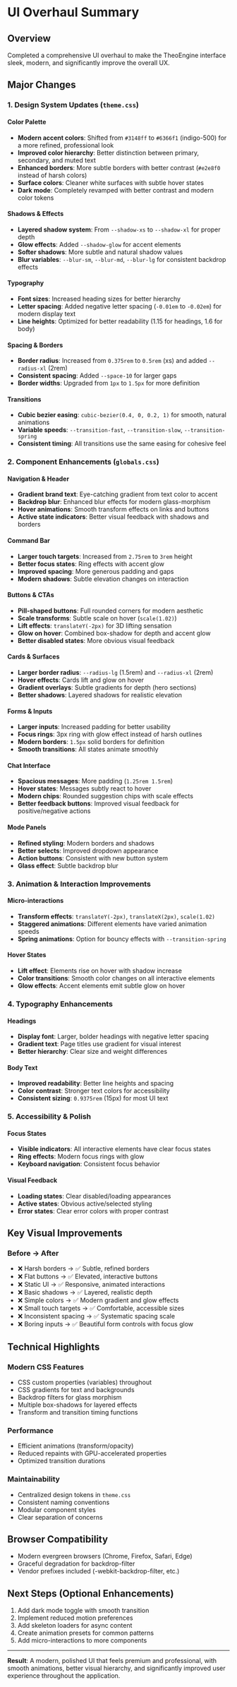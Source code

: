 # UI Overhaul Summary

## Overview
Completed a comprehensive UI overhaul to make the TheoEngine interface sleek, modern, and significantly improve the overall UX.

## Major Changes

### 1. Design System Updates (`theme.css`)

#### Color Palette
- **Modern accent colors**: Shifted from `#3148ff` to `#6366f1` (indigo-500) for a more refined, professional look
- **Improved color hierarchy**: Better distinction between primary, secondary, and muted text
- **Enhanced borders**: More subtle borders with better contrast (`#e2e8f0` instead of harsh colors)
- **Surface colors**: Cleaner white surfaces with subtle hover states
- **Dark mode**: Completely revamped with better contrast and modern color tokens

#### Shadows & Effects
- **Layered shadow system**: From `--shadow-xs` to `--shadow-xl` for proper depth
- **Glow effects**: Added `--shadow-glow` for accent elements
- **Softer shadows**: More subtle and natural shadow values
- **Blur variables**: `--blur-sm`, `--blur-md`, `--blur-lg` for consistent backdrop effects

#### Typography
- **Font sizes**: Increased heading sizes for better hierarchy
- **Letter spacing**: Added negative letter spacing (`-0.01em` to `-0.02em`) for modern display text
- **Line heights**: Optimized for better readability (1.15 for headings, 1.6 for body)

#### Spacing & Borders
- **Border radius**: Increased from `0.375rem` to `0.5rem` (xs) and added `--radius-xl` (2rem)
- **Consistent spacing**: Added `--space-10` for larger gaps
- **Border widths**: Upgraded from `1px` to `1.5px` for more definition

#### Transitions
- **Cubic bezier easing**: `cubic-bezier(0.4, 0, 0.2, 1)` for smooth, natural animations
- **Variable speeds**: `--transition-fast`, `--transition-slow`, `--transition-spring`
- **Consistent timing**: All transitions use the same easing for cohesive feel

### 2. Component Enhancements (`globals.css`)

#### Navigation & Header
- **Gradient brand text**: Eye-catching gradient from text color to accent
- **Backdrop blur**: Enhanced blur effects for modern glass-morphism
- **Hover animations**: Smooth transform effects on links and buttons
- **Active state indicators**: Better visual feedback with shadows and borders

#### Command Bar
- **Larger touch targets**: Increased from `2.75rem` to `3rem` height
- **Better focus states**: Ring effects with accent glow
- **Improved spacing**: More generous padding and gaps
- **Modern shadows**: Subtle elevation changes on interaction

#### Buttons & CTAs
- **Pill-shaped buttons**: Full rounded corners for modern aesthetic
- **Scale transforms**: Subtle scale on hover (`scale(1.02)`)
- **Lift effects**: `translateY(-2px)` for 3D lifting sensation
- **Glow on hover**: Combined box-shadow for depth and accent glow
- **Better disabled states**: More obvious visual feedback

#### Cards & Surfaces
- **Larger border radius**: `--radius-lg` (1.5rem) and `--radius-xl` (2rem)
- **Hover effects**: Cards lift and glow on hover
- **Gradient overlays**: Subtle gradients for depth (hero sections)
- **Better shadows**: Layered shadows for realistic elevation

#### Forms & Inputs
- **Larger inputs**: Increased padding for better usability
- **Focus rings**: 3px ring with glow effect instead of harsh outlines
- **Modern borders**: `1.5px` solid borders for definition
- **Smooth transitions**: All states animate smoothly

#### Chat Interface
- **Spacious messages**: More padding (`1.25rem 1.5rem`)
- **Hover states**: Messages subtly react to hover
- **Modern chips**: Rounded suggestion chips with scale effects
- **Better feedback buttons**: Improved visual feedback for positive/negative actions

#### Mode Panels
- **Refined styling**: Modern borders and shadows
- **Better selects**: Improved dropdown appearance
- **Action buttons**: Consistent with new button system
- **Glass effect**: Subtle backdrop blur

### 3. Animation & Interaction Improvements

#### Micro-interactions
- **Transform effects**: `translateY(-2px)`, `translateX(2px)`, `scale(1.02)`
- **Staggered animations**: Different elements have varied animation speeds
- **Spring animations**: Option for bouncy effects with `--transition-spring`

#### Hover States
- **Lift effect**: Elements rise on hover with shadow increase
- **Color transitions**: Smooth color changes on all interactive elements
- **Glow effects**: Accent elements emit subtle glow on hover

### 4. Typography Enhancements

#### Headings
- **Display font**: Larger, bolder headings with negative letter spacing
- **Gradient text**: Page titles use gradient for visual interest
- **Better hierarchy**: Clear size and weight differences

#### Body Text
- **Improved readability**: Better line heights and spacing
- **Color contrast**: Stronger text colors for accessibility
- **Consistent sizing**: `0.9375rem` (15px) for most UI text

### 5. Accessibility & Polish

#### Focus States
- **Visible indicators**: All interactive elements have clear focus states
- **Ring effects**: Modern focus rings with glow
- **Keyboard navigation**: Consistent focus behavior

#### Visual Feedback
- **Loading states**: Clear disabled/loading appearances
- **Active states**: Obvious active/selected styling
- **Error states**: Clear error colors with proper contrast

## Key Visual Improvements

### Before → After
- ❌ Harsh borders → ✅ Subtle, refined borders
- ❌ Flat buttons → ✅ Elevated, interactive buttons
- ❌ Static UI → ✅ Responsive, animated interactions
- ❌ Basic shadows → ✅ Layered, realistic depth
- ❌ Simple colors → ✅ Modern gradient and glow effects
- ❌ Small touch targets → ✅ Comfortable, accessible sizes
- ❌ Inconsistent spacing → ✅ Systematic spacing scale
- ❌ Boring inputs → ✅ Beautiful form controls with focus glow

## Technical Highlights

### Modern CSS Features
- CSS custom properties (variables) throughout
- CSS gradients for text and backgrounds
- Backdrop filters for glass morphism
- Multiple box-shadows for layered effects
- Transform and transition timing functions

### Performance
- Efficient animations (transform/opacity)
- Reduced repaints with GPU-accelerated properties
- Optimized transition durations

### Maintainability
- Centralized design tokens in `theme.css`
- Consistent naming conventions
- Modular component styles
- Clear separation of concerns

## Browser Compatibility
- Modern evergreen browsers (Chrome, Firefox, Safari, Edge)
- Graceful degradation for backdrop-filter
- Vendor prefixes included (-webkit-backdrop-filter, etc.)

## Next Steps (Optional Enhancements)
1. Add dark mode toggle with smooth transition
2. Implement reduced motion preferences
3. Add skeleton loaders for async content
4. Create animation presets for common patterns
5. Add micro-interactions to more components

---

**Result**: A modern, polished UI that feels premium and professional, with smooth animations, better visual hierarchy, and significantly improved user experience throughout the application.
